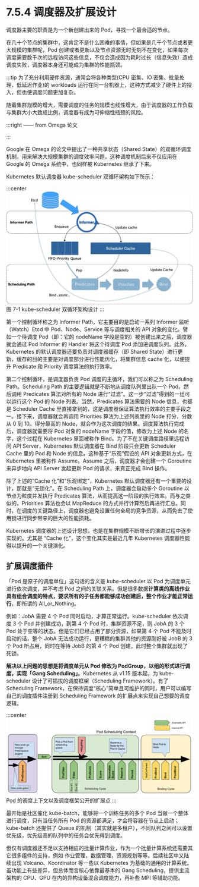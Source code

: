# 7.5.4 调度器及扩展设计

调度器主要的职责是为一个新创建出来的 Pod，寻找一个最合适的节点。

在几十个节点的集群中，这肯定不是什么困难的事情，但如果是几千个节点或者更大规模的集群呢，Pod 创建或者更新以及节点资源无时无刻不在变化，如果每次调度需要数千次的远程访问这些信息，不仅会造成因为耗时过长（信息失效）造成调度失败，调度器本身还可能成为集群的性能瓶颈。

:::tip <a/>
为了充分利用硬件资源，通常会将各种类型(CPU 密集、IO 密集、批量处理、低延迟作业)的 workloads 运行在同一台机器上，这种方式减少了硬件上的投入，但也使调度问题更加复杂。

随着集群规模的增大，需要调度的任务的规模也线性增大，由于调度器的工作负载与集群大小大致成比例，调度器有成为可伸缩性瓶颈的风险。

:::right
—— from Omega 论文

:::

Google 在 Omega 的论文中提出了一种共享状态（Shared State）的双循环调度机制，用来解决大规模集群的调度效率问题，这种调度机制后来不仅应用在 Google 的 Omega 系统中，也同样被 Kubernetes 继承了下来。

Kubernetes 默认调度器 kube-scheduler 双循环架构如下所示：

:::center
  ![](../assets/kube-scheduler.png)<br/>
  图 7-1 kube-scheduler 双循环架构设计
:::

第一个控制循环称之为 Informer Path，它主要目的是启动一系列 Informer 监听（Watch）Etcd 中 Pod、Node、Service 等与调度相关的 API 对象的变化。譬如一个待调度 Pod（即：它的 nodeName 字段是空的）被创建出来之后，调度器就会通过 Pod Informer 的 Handler 将这个待调度 Pod 添加进调度队列。此外，Kubernetes 的默认调度器还要负责对调度器缓存（即 Shared State）进行更新，缓存的目的主要是对调度部分进行性能优化，将集群信息 cache 化，以便提升 Predicate 和 Priority 调度算法的执行效率。

第二个控制循环，是调度器负责 Pod 调度的主循环，我们可以称之为 Scheduling Path。Scheduling Path 的主要逻辑就是不断地从调度队列里出队一个 Pod。然后调用 Predicates 算法对所有的 Node 进行“过滤”。这一步“过滤”得到的一组可以运行这个 Pod 的 Node 列表。当然，Predicates 算法需要的 Node 信息，也都是 Scheduler Cache 里直接拿到的，这是调度器保证算法执行效率的主要手段之一。接下来，调度器就会再调用 Priorities 算法为上述列表里的 Node 打分，分数从 0 到 10。得分最高的 Node，就会作为这次调度的结果。调度算法执行完成后，调度器就需要将 Pod 对象的 nodeName 字段的值，修改为上述 Node 的名字，这个过程在 Kubernetes 里面被称作 Bind。为了不在关键调度路径里远程访问 API Server，Kubernetes 默认调度器在 Bind 阶段只会更新 Scheduler Cache 里的 Pod 和 Node 的信息。这种基于“乐观”假设的 API 对象更新方式，在 Kubernetes 里被称作 Assume。Assume 之后，调度器才会创建一个 Goroutine 来异步地向 API Server 发起更新 Pod 的请求，来真正完成 Bind 操作。

除了上述的“Cache 化”和“乐观绑定”，Kubernetes 默认调度器还有一个重要的设计，那就是“无锁化”。在 Scheduling Path 上，调度器会启动多个 Goroutine 以节点为粒度并发执行 Predicates 算法，从而提高这一阶段的执行效率。而与之类似的，Priorities 算法也会以 MapReduce 的方式并行计算然后再进行汇总。同时，在调度的关键路径上，调度器也避免设置任何全局的竞争资源，从而免去了使用锁进行同步带来的巨大的性能损耗。

Kubernetes 调度器的上述设计思想，也是在集群规模不断增长的演进过程中逐步实现的。尤其是 “Cache 化”，这个变化其实是最近几年 Kubernetes 调度器性能得以提升的一个关键演化。

## 扩展调度插件

「Pod 是原子的调度单位」这句话的含义是 kube-scheduler 以 Pod 为调度单元进行依次调度，并不考虑 Pod 之间的关联关系。但是很多数据**计算类的离线作业具有组合调度的特点，要求所有的子任务都能够成功创建后，整个作业才能正常运行**，即所谓的 All_or_Nothing。

例如：JobA 需要 4 个 Pod 同时启动，才算正常运行。kube-scheduler 依次调度 3 个 Pod 并创建成功，到第 4 个 Pod 时，集群资源不足，则 JobA 的 3 个 Pod 处于空等的状态。但是它们已经占用了部分资源，如果第 4 个 Pod 不能及时启动的话，整个 JobA 无法成功运行，更糟糕的集群其他的资源刚好被 JobB 的 3 个 Pod 所占用，同时在等待 JobB 的第 4 个 Pod 创建，此时整个集群就出现了死锁。

**解决以上问题的思想是将调度单元从 Pod 修改为 PodGroup，以组的形式进行调度，实现「Gang Scheduling」**。Kubernetes 从 v1.15 版本起，为 kube-scheduler 设计了可插拔的调度框架（Scheduling Framework）。有了 Scheduling Framework，在保持调度“核心”简单且可维护的同时，用户可以编写自己的调度插件注册到 Scheduling Framework 的扩展点来实现自己想要的调度逻辑。

:::center
  ![](../assets/scheduling-framework-extensions.png)<br/>
   Pod 的调度上下文以及调度框架公开的扩展点
:::

最开始是社区催化 kube-batch，能够将一个训练任务的多个 Pod 当做一个整体进行调度，只有当任务所有 Pod 的资源都满足，才会将容器在节点上启动；kube-batch 还提供了 Queue 的机制（其实就是多租户），不同队列之间可以设置优先级，优先级高的队列中的任务会优先得到调度。

但仅有调度器还不足以支持相应的批量计算作业，作为一个批量计算系统还需要其它很多组件的支持，例如 作业管理，数据管理，资源规划等等。后续社区中又陆续出现 Volcano、Koordinator 等一些以 Kubernetes 为基础的通用的计算系统。
虽功能上有些差异，但总体而言核心依靠最基本的 Gang Scheduling，提供主流架构的 CPU、GPU 在内的异构设备混合调度能力，再补些 MPI 等辅助功能。